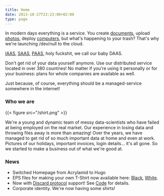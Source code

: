 ```yaml
---
title: Home
date: 2013-10-27T23:23:00+02:00
type: page
---
```


In modern days everything is a service. You create
[documents](http://docs.google.com), upload [photos](http://instagram.com),
deploy [computers](https://aws.amazon.com/ec2/), but what's happening
to your trash? That's why we're launching /dev/null to the cloud.

[IAAS](https://en.wikipedia.org/wiki/Cloud_computing#Infrastructure_as_a_service_.28IaaS.29),
[SAAS](https://en.wikipedia.org/wiki/Cloud_computing#Software_as_a_service_.28SaaS.29),
[PAAS](https://en.wikipedia.org/wiki/Cloud_computing#Platform_as_a_service_.28PaaS.29), holy fuckshit, we call our baby DAAS.

Don't get rid of your data yourself anymore. Use our distributed service
located in over 380 countries! No matter if you're using it personally or for your business:
plans for whole companies are available as well.

Just because, of course, everything should be a managed-service somewhere in the internet!

### Who we are

{{< figure src="/shirt.png" >}}

We're a young and dynamic team of messy data-scientists who have failed at being employed
on the real market. Our experience in losing data and throwing files
away is more than amazing! Over the years, we have managed to get rid of so much important data
at home and even at work. Pictures of our holidays, important invoices, login details...
it's all gone. So we started to make a business out of what we're good at.

### News

* Switched Homepage from Acrylamid to Hugo
* EPS files for making your own T-Shirt now available here: <a href="/devnulllogo_black.eps">Black</a>, <a href="/devnulllogo_white.eps">White</a>.
* Now with [Discard protocol](https://en.wikipedia.org/wiki/Discard_Protocol) support! See [Code](/code) for details.
* Corporate identity. We're now having some shirts!
